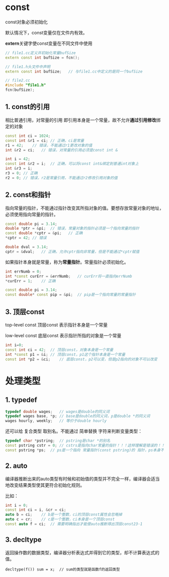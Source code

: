 # const

const对象必须初始化

默认情况下，const变量仅在文件内有效。

**extern**关键字使const变量在不同文件中使用

```c++
// file1.cc定义并初始化常量bufSize
extern const int bufSize = fcn();

// file1.h头文件中声明
extern const int bufSize;	// 与file1.cc中定义的是同一个bufSize

// file2.cc
#include "file1.h"
fcn(bufSize);
```

## 1. const的引用

相比普通引用，对常量的引用 即引用本身是一个常量，故不允许**通过引用修改**绑定的对象

```c++
const int ci = 1024;
const int &r1 = ci;	// 正确，ci是常量
r1 = 42;	// 错误，不能通过r1更改对象的值
int &r2 = ci;	// 错误，对常量的引用必须是const int &

int i = 42;
const int &r2 = i;	// 正确，可以将const int&绑定到普通int对象上
int &r3 = i;
r3 = 0;	// 正确
r2 = 0;	// 错误，r2是常量引用，不能通过r2修改引用对象的值
```

## 2. const和指针

指向常量的指针，不能通过指针改变其所指对象的值。要想存放常量对象的地址，必须使用指向常量的指针。

```c++
const double pi = 3.14;
double *ptr = &pi;	// 错误，常量对象的指针必须是一个指向常量的指针
const double *cptr = &pi;	// 正确
*cptr = 42;	// 错误

double dval = 3.14;
cptr = &dval;	// 正确，允许cptr指向非常量，但是不能通过*cptr赋值
```



如果指针本身就是常量，称为**常量指针**。常量指针必须初始化。

```c++
int errNumb = 0;
int *const curErr = &errNumb;	// curErr将一直指向errNumb
*curErr = 1;	// 正确

const double pi = 3.14;
const double* const pip = &pi;	// pip是一个指向常量的常量指针
```

## 3. 顶层const

top-level const 顶层const 表示指针本身是一个常量

low-level const 底层const 表示指针所指的对象是一个常量

```c++
int i=0;
const int ci = 42;	// 顶层const，对象本身是一个常量
int *const p1 = &i;	// 顶层const，p1这个指针本身是一个常量
const int *p2 = &ci;	// 底层const，p2可以变，但是p2指向的对象不可以改变
```

# 处理类型

## 1. typedef

```c++
typedef double wages;	// wages是double的同义词
typedef wages base, *p;	// base是double的同义词，p是double *的同义词
wages hourly, weekly; 	// 等价于double hourly
```

 还可以给 复合类型 取别名。不能通过 简单替换 字符来判断变量类型：

```c++
typedef char *pstring;	// pstring是char *的别名
const pstring cstr = 0;	// cstrs是指向char常量的指针！！！这样理解是错误的！！！  因为const是修饰给定类型的，而pstring实际上是指向char的指针，所以const修饰的是指针类型，所以cstr是常量指针，而不是指向常量的指针。
const pstring *ps;	// ps是一个指向 常量指针(const pstring)的 指针，ps本身不是常量
```

## 2. auto

编译器推断出来的auto类型有时候和初始值的类型并不完全一样，编译器会适当地改变结果类型使其更符合初始化规则。

比如：

```c++
int i = 0;
const int ci = i, &cr = ci;
auto b = ci;	// b是一个整数，ci的顶层const属性会忽略掉
auto c = cr;	// c是一个整数，ci本身是一个顶层const
const auto f = ci;	// 需要明确指出才能使auto推断得出顶层const23·1
```

## 3. decltype

返回操作数的数据类型，编译器分析表达式并得到它的类型，却不计算表达式的值。

```
decltype(f()) sum = x;	// sum的类型就是函数f的返回类型
```

